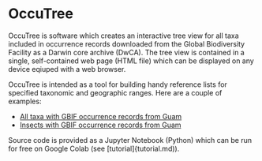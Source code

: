 # OccuTree

OccuTree is software which creates an interactive tree view for all taxa included in occurrence records downloaded from the Global Biodiversity Facility as a Darwin core archive (DwCA). The tree view is contained in a single, self-contained web page (HTML file) which can be displayed on any device eqiuped with a web browser.  

OccuTree is intended as a tool for building handy reference lists for specified taxonomic and geographic ranges. Here are a couple of examples:
* [All taxa with GBIF occurrence records from Guam](https://aubreymoore.github.io/Guam-insect-list/gbif-occurences-Guam.html)
* [Insects with GBIF occurrence records from Guam](https://aubreymoore.github.io/Guam-insect-list/gbif-occurences-Guam-Insecta.html)

Source code is provided as a Jupyter Notebook (Python) which can be run for free on Google Colab (see [tutorial]{tutorial.md)).

